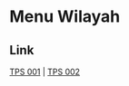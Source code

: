 # Menu Wilayah

## Link

[TPS 001](https://github.com/gigit-pemilu/pemilu-2024-64-kalimantan-timur/tree/main/pileg-dpr/hitung-suara/sub/64-kalimantan-timur/sub/07-kutai-barat/sub/09-muara-lawa/sub/2002-lotaq/sub/001-tps)
 | 
[TPS 002](https://github.com/gigit-pemilu/pemilu-2024-64-kalimantan-timur/tree/main/pileg-dpr/hitung-suara/sub/64-kalimantan-timur/sub/07-kutai-barat/sub/09-muara-lawa/sub/2002-lotaq/sub/002-tps)

